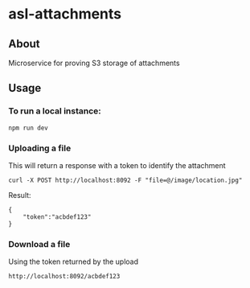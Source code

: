 # asl-attachments

## About

Microservice for proving S3 storage of attachments

## Usage

### To run a local instance:

```
npm run dev
```

### Uploading a file
This will return a response with a token to identify the attachment
```
curl -X POST http://localhost:8092 -F "file=@/image/location.jpg"
```
Result:
```
{
    "token":"acbdef123"
}
```

### Download a file

Using the token returned by the upload
```
http://localhost:8092/acbdef123
```
